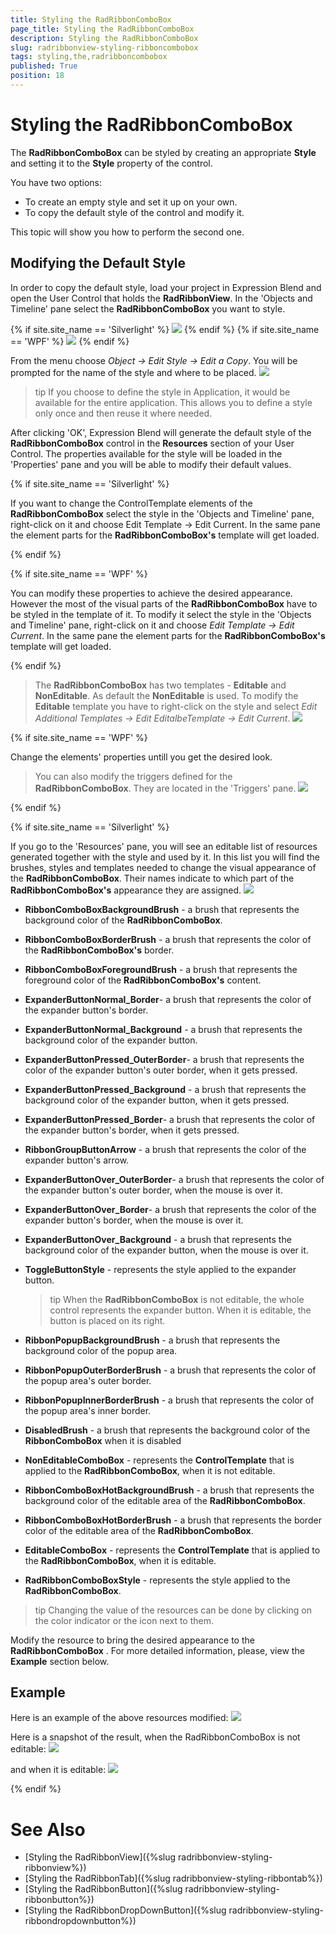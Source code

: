 ```yaml
---
title: Styling the RadRibbonComboBox
page_title: Styling the RadRibbonComboBox
description: Styling the RadRibbonComboBox
slug: radribbonview-styling-ribboncombobox
tags: styling,the,radribboncombobox
published: True
position: 18
---
```


# Styling the RadRibbonComboBox

The __RadRibbonComboBox__ can be styled by creating an appropriate __Style__ and setting it to the __Style__ property of the control.			

You have two options:

* To create an empty style and set it up on your own.
* To copy the default style of the control and modify it.

This topic will show you how to perform the second one.

## Modifying the Default Style

In order to copy the default style, load your project in Expression Blend and open the User Control that holds the __RadRibbonView__. In the 'Objects and Timeline' pane select the __RadRibbonComboBox__ you want to style.				

{% if site.site_name == 'Silverlight' %}
![](images/RibbonView_Styling_ComboBox_Locate.png)
{% endif %}
{% if site.site_name == 'WPF' %}
![](images/RibbonView_Styling_ComboBox_LocateWPF.png)
{% endif %}

From the menu choose *Object -> Edit Style -> Edit a Copy*. You will be prompted for the name of the style and where to be placed.
![](images/RibbonView_Styling_ComboBox_CreateStyle.png)

>tip If you choose to define the style in Application, it would be available for the entire application. This allows you to define a style only once and then reuse it where needed.

After clicking 'OK', Expression Blend will generate the default style of the __RadRibbonComboBox__ control in the __Resources__ section of your User Control. The properties available for the style will be loaded in the 'Properties' pane and you will be able to modify their default values.

{% if site.site_name == 'Silverlight' %}

If you want to change the ControlTemplate elements of the __RadRibbonComboBox__ select the style in the 'Objects and Timeline' pane, right-click on it and choose Edit Template -> Edit Current. In the same pane the element parts for the __RadRibbonComboBox's__ template will get loaded.

{% endif %}

{% if site.site_name == 'WPF' %}

You can modify these properties to achieve the desired appearance. However the most of the visual parts of the __RadRibbonComboBox__ have to be styled in the template of it. To modify it select the style in the 'Objects and Timeline' pane, right-click on it and choose *Edit Template -> Edit Current*. In the same pane the element parts for the __RadRibbonComboBox's__ template will get loaded.

{% endif %}

>The __RadRibbonComboBox__ has two templates - __Editable__ and __NonEditable__. As default the __NonEditable__ is used. To modify the __Editable__ template you have to right-click on the style and select *Edit Additional Templates -> Edit EditalbeTemplate -> Edit Current*.
>![](images/RibbonView_Styling_ComboBox_ControlTemplate.png)

{% if site.site_name == 'WPF' %}

Change the elements' properties untill you get the desired look.

>You can also modify the triggers defined for the __RadRibbonComboBox__. They are located in the 'Triggers' pane.
>![](images/RibbonView_Styling_ComboBox_Triggers.png)

{% endif %}

{% if site.site_name == 'Silverlight' %}

If you go to the 'Resources' pane, you will see an editable list of resources generated together with the style and used by it. In this list you will find the brushes, styles and templates needed to change the visual appearance of the __RadRibbonComboBox__. Their names indicate to which part of the __RadRibbonComboBox's__ appearance they are assigned.
![](images/RibbonView_Styling_ComboBox_Resources.png)

* __RibbonComboBoxBackgroundBrush__ - a brush that represents the background color of the __RadRibbonComboBox__.						

* __RibbonComboBoxBorderBrush__ - a brush that represents the color of the __RadRibbonComboBox's__ border.						

* __RibbonComboBoxForegroundBrush__ - a brush that represents the foreground color of the __RadRibbonComboBox's__ content.						

* __ExpanderButtonNormal_Border__- a brush that represents the color of the expander button's border.						

* __ExpanderButtonNormal_Background__ - a brush that represents the background color of the expander button.						

* __ExpanderButtonPressed_OuterBorder__- a brush that represents the color of the expander button's outer border, when it gets pressed.						

* __ExpanderButtonPressed_Background__ - a brush that represents the background color of the expander button, when it gets pressed.						

* __ExpanderButtonPressed_Border__- a brush that represents the color of the expander button's border, when it gets pressed.						

* __RibbonGroupButtonArrow__ - a brush that represents the color of the expander button's arrow.						

* __ExpanderButtonOver_OuterBorder__- a brush that represents the color of the expander button's outer border, when the mouse is over it.						

* __ExpanderButtonOver_Border__- a brush that represents the color of the expander button's border, when the mouse is over it.						

* __ExpanderButtonOver_Background__ - a brush that represents the background color of the expander button, when the mouse is over it.						

* __ToggleButtonStyle__ - represents the style applied to the expander button.						

	>tip When the __RadRibbonComboBox__ is not editable, the whole control represents the expander button. When it is editable, the button is placed on its right.					

* __RibbonPopupBackgroundBrush__ - a brush that represents the background color of the popup area.						

* __RibbonPopupOuterBorderBrush__ - a brush that represents the color of the popup area's outer border.						

* __RibbonPopupInnerBorderBrush__ - a brush that represents the color of the popup area's inner border.						

* __DisabledBrush__ - a brush that represents the background color of the __RibbonComboBox__ when it is disabled						

* __NonEditableComboBox__ - represents the __ControlTemplate__ that is applied to the __RadRibbonComboBox__, when it is not editable.						

* __RibbonComboBoxHotBackgroundBrush__ - a brush that represents the background color of the editable area of the __RadRibbonComboBox__.						

* __RibbonComboBoxHotBorderBrush__ - a brush that represents the border color of the editable area of the __RadRibbonComboBox__.						

* __EditableComboBox__ - represents the __ControlTemplate__ that is applied to the __RadRibbonComboBox__, when it is editable.						

* __RadRibbonComboBoxStyle__ - represents the style applied to the __RadRibbonComboBox__.						

>tip Changing the value of the resources can be done by clicking on the color indicator or the icon next to them.

Modify the resource to bring the desired appearance to the __RadRibbonComboBox__ . For more detailed information, please, view the __Example__ section below.

## Example

Here is an example of the above resources modified:
![](images/RibbonView_Styling_ComboBox_ResourcesModified.png)

Here is a snapshot of the result, when the RadRibbonComboBox is not editable:
![](images/RibbonView_Styling_ComboBox_Example.png)

and when it is editable:
![](images/RibbonView_Styling_ComboBox_ExampleEditable.png)

{% endif %}

# See Also
 * [Styling the RadRibbonView]({%slug radribbonview-styling-ribbonview%})
 * [Styling the RadRibbonTab]({%slug radribbonview-styling-ribbontab%})
 * [Styling the RadRibbonButton]({%slug radribbonview-styling-ribbonbutton%})
 * [Styling the RadRibbonDropDownButton]({%slug radribbonview-styling-ribbondropdownbutton%})